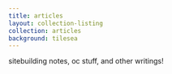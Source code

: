 ```yaml
---
title: articles
layout: collection-listing
collection: articles
background: tilesea
---
```


sitebuilding notes, oc stuff, and other writings!
